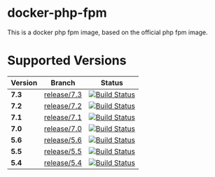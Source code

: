 # docker-php-fpm

This is a docker php fpm image, based on the official php fpm image.

# Supported Versions

| Version | Branch | Status |
| --- | --- | --- |
| **7.3** | [release/7.3](https://github.com/exozet/docker-php-fpm/tree/release/7.3) | [![Build Status][travis_73_badge]][travis_73_link] |
| **7.2** | [release/7.2](https://github.com/exozet/docker-php-fpm/tree/release/7.2) | [![Build Status][travis_72_badge]][travis_72_link] |
| **7.1** | [release/7.1](https://github.com/exozet/docker-php-fpm/tree/release/7.1) | [![Build Status][travis_71_badge]][travis_71_link] |
| **7.0** | [release/7.0](https://github.com/exozet/docker-php-fpm/tree/release/7.0) | [![Build Status][travis_70_badge]][travis_70_link] |
| **5.6** | [release/5.6](https://github.com/exozet/docker-php-fpm/tree/release/5.6) | [![Build Status][travis_56_badge]][travis_56_link] |
| **5.5** | [release/5.5](https://github.com/exozet/docker-php-fpm/tree/release/5.5) | [![Build Status][travis_55_badge]][travis_55_link] |
| **5.4** | [release/5.4](https://github.com/exozet/docker-php-fpm/tree/release/5.4) | [![Build Status][travis_54_badge]][travis_54_link] |

[travis_73_badge]: https://travis-ci.org/exozet/docker-php-fpm.svg?branch=release/7.3
[travis_73_link]: https://travis-ci.org/exozet/docker-php-fpm

[travis_72_badge]: https://travis-ci.org/exozet/docker-php-fpm.svg?branch=release/7.2
[travis_72_link]: https://travis-ci.org/exozet/docker-php-fpm

[travis_71_badge]: https://travis-ci.org/exozet/docker-php-fpm.svg?branch=release/7.1
[travis_71_link]: https://travis-ci.org/exozet/docker-php-fpm

[travis_70_badge]: https://travis-ci.org/exozet/docker-php-fpm.svg?branch=release/7.0
[travis_70_link]: https://travis-ci.org/exozet/docker-php-fpm

[travis_56_badge]: https://travis-ci.org/exozet/docker-php-fpm.svg?branch=release/5.6
[travis_56_link]: https://travis-ci.org/exozet/docker-php-fpm

[travis_55_badge]: https://travis-ci.org/exozet/docker-php-fpm.svg?branch=release/5.5
[travis_55_link]: https://travis-ci.org/exozet/docker-php-fpm

[travis_54_badge]: https://travis-ci.org/exozet/docker-php-fpm.svg?branch=release/5.4
[travis_54_link]: https://travis-ci.org/exozet/docker-php-fpm

